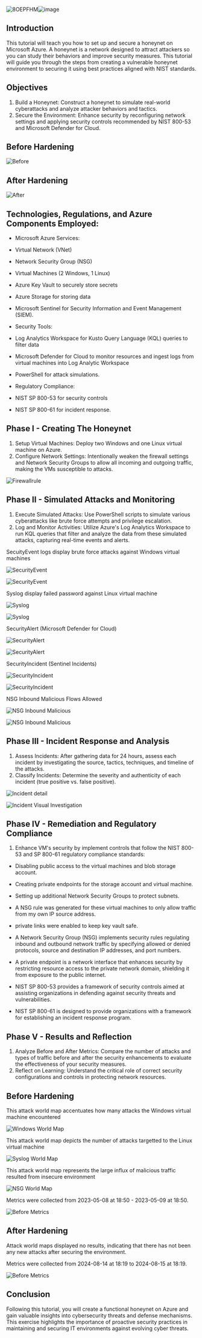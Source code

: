 ![8OEPFHM](https://github.com/user-attachments/assets/07fa6d9b-e46e-430b-bc05-6d9d35cbc7e6)![image](https://i.imgur.com/9AJnnUt.png)

## Introduction
This tutorial will teach you how to set up and secure a honeynet on Microsoft Azure. A honeynet is a network designed to attract attackers so you can study their behaviors and improve security measures. This tutorial will guide you through the steps from creating a vulnerable honeynet environment to securing it using best practices aligned with NIST standards.

## Objectives
1. Build a Honeynet: Construct a honeynet to simulate real-world cyberattacks and analyze attacker behaviors and tactics.
2. Secure the Environment: Enhance security by reconfiguring network settings and applying security controls recommended by NIST 800-53 and Microsoft Defender for Cloud.

## Before Hardening

![Before](https://imgur.com/8OEPFHM)

## After Hardening

![After](https://i.imgur.com/YHU5fm4.png)

## Technologies, Regulations, and Azure Components Employed:

- Microsoft Azure Services:
- Virtual Network (VNet)
- Network Security Group (NSG)
- Virtual Machines (2 Windows, 1 Linux)
- Azure Key Vault to securely store secrets
- Azure Storage for storing data
- Microsoft Sentinel for Security Information and Event Management (SIEM).
  
- Security Tools:
- Log Analytics Workspace for Kusto Query Language (KQL) queries to filter data
- Microsoft Defender for Cloud to monitor resources and ingest logs from virtual machines into Log Analytic Workspace
- PowerShell for attack simulations.
  
- Regulatory Compliance:
- NIST SP 800-53 for security controls
- NIST SP 800-61 for incident response.


## Phase I - Creating The Honeynet 
1. Setup Virtual Machines: Deploy two Windows and one Linux virtual machine on Azure.
2. Configure Network Settings: Intentionally weaken the firewall settings and Network Security Groups to allow all incoming and outgoing traffic, making the VMs susceptible to attacks.


![Firewallrule](https://i.imgur.com/QNfVI72.jpg)

## Phase II - Simulated Attacks and Monitoring
1. Execute Simulated Attacks: Use PowerShell scripts to simulate various cyberattacks like brute force attempts and privilege escalation.
2. Log and Monitor Activities: Utilize Azure's Log Analytics Workspace to run KQL queries that filter and analyze the data from these simulated attacks, capturing real-time events and alerts.


SecuityEvent logs display brute force attacks against Windows virtual machines 

![SecurityEvent](https://i.imgur.com/saEAPDm.png)

![SecurityEvent](https://i.imgur.com/y8sQDD1.jpg)

Syslog display failed password against Linux virtual machine

![Syslog](https://i.imgur.com/41XpjMJ.png)

![Syslog](https://i.imgur.com/KP4NoPt.png)

SecurityAlert (Microsoft Defender for Cloud)

![SecurityAlert](https://i.imgur.com/ljaMPsJ.png)

![SecurityAlert](https://i.imgur.com/fD4fh0o.png)

SecurityIncident (Sentinel Incidents)

![SecurityIncident](https://i.imgur.com/Ff1a9qT.png)

![SecurityIncident](https://i.imgur.com/ZsNHqMg.png)

NSG Inbound Malicious Flows Allowed

![NSG Inbound Malicious](https://i.imgur.com/YRy1kMm.png)

![NSG Inbound Malicious](https://i.imgur.com/5O9z1PP.png)



## Phase III - Incident Response and Analysis
1. Assess Incidents: After gathering data for 24 hours, assess each incident by investigating the source, tactics, techniques, and timeline of the attacks.
2. Classify Incidents: Determine the severity and authenticity of each incident (true positive vs. false positive).


![Incident detail](https://i.imgur.com/MEIisRs.jpg)

![Incident Visual Investigation](https://i.imgur.com/m8J3GEt.jpg)

## Phase IV - Remediation and Regulatory Compliance 

  1. Enhance VM's security by implement controls that follow the NIST 800-53 and SP 800-61 regulatory compliance standards:
   - Disabling public access to the virtual machines and blob storage account.
   - Creating private endpoints for the storage account and virtual machine.
   - Setting up additional Network Security Groups to protect subnets.
   - A NSG rule was generated for these virtual machines to only allow traffic from my own IP source address.
   - private links were enabled to keep key vault safe.
 
- A Network Security Group (NSG) implements security rules regulating inbound and outbound network traffic by specifying allowed or denied protocols, source and destination IP addresses, and port numbers.
- A private endpoint is a network interface that enhances security by restricting resource access to the private network domain, shielding it from exposure to the public internet.
- NIST SP 800-53 provides a framework of security controls aimed at assisting organizations in defending against security threats and vulnerabilities.
- NIST SP 800-61  is designed to provide organizations with a framework for establishing an incident response program.

## Phase V - Results and Reflection
1. Analyze Before and After Metrics: Compare the number of attacks and types of traffic before and after the security enhancements to evaluate the effectiveness of your security measures.
2. Reflect on Learning: Understand the critical role of correct security configurations and controls in protecting network resources.
  

## Before Hardening 

This attack world map accentuates how many attacks the Windows virtual machine encountered

![Windows World Map](https://i.imgur.com/o9EMfkH.png)


This attack world map depicts the number of attacks targetted to the Linux virtual machine

![Syslog World Map](https://i.imgur.com/DgsdQ63.png)


This attack world map represents the large influx of malicious traffic resulted from insecure environment 

![NSG World Map](https://i.imgur.com/qXM3PJ5.png)

Metrics were collected from 2023-05-08 at 18:50 - 2023-05-09 at 18:50.

![Before Metrics](https://i.imgur.com/9E65SUn.png)

## After Hardening

Attack world maps displayed no results, indicating that there has not been any new attacks after securing the environment.  

Metrics were collected from 2024-08-14 at 18:19 to 2024-08-15 at 18:19.

![Before Metrics](https://i.imgur.com/ug7mWjY.png)


## Conclusion
Following this tutorial, you will create a functional honeynet on Azure and gain valuable insights into cybersecurity threats and defense mechanisms. This exercise highlights the importance of proactive security practices in maintaining and securing IT environments against evolving cyber threats.
